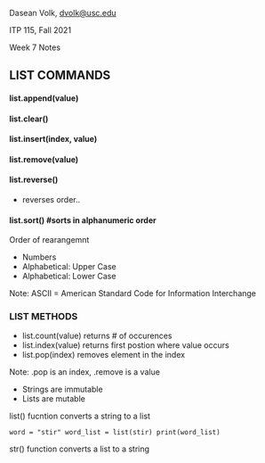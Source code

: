 Dasean Volk, dvolk@usc.edu

ITP 115, Fall 2021

Week 7 Notes



## LIST COMMANDS
#### list.append(value)
#### list.clear()
#### list.insert(index, value)
#### list.remove(value)

#### list.reverse()
* reverses order..

#### list.sort() #sorts in alphanumeric order
Order of rearangemnt 
* Numbers
* Alphabetical: Upper Case
* Alphabetical: Lower Case


Note: ASCII = American Standard Code for Information Interchange


### LIST METHODS
* list.count(value)
returns # of occurences
* list.index(value)
returns first postion where value occurs
* list.pop(index)
removes element in the index

Note: .pop is an index, .remove is a value

* Strings are immutable
* Lists are mutable

list() fucntion converts a string to a list

`word = "stir"
 word_list = list(stir)
 print(word_list)`

str() function converts a list to a string

